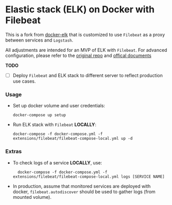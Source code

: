 # Elastic stack (ELK) on Docker with Filebeat
This is a fork from [docker-elk](https://github.com/deviantony/docker-elk) that is customized to use `Filebeat` as a proxy between services and `Logstash`.

All adjustments are intended for an MVP of ELK with `Filebeat`. For advanced configuration, please refer to the [original repo](https://github.com/deviantony/docker-elk) and [offical documents](https://www.elastic.co/guide/index.html)

**TODO**
- [ ] Deploy `Filebeat` and ELK stack to different server to reflect production use cases. 

### Usage
- Set up docker volume and user credentials:
  ```
  docker-compose up setup
  ```
- Run ELK stack with `Filebeat` **LOCALLY**:
  ```
  docker-compose -f docker-compose.yml -f extensions/filebeat/filebeat-compose-local.yml up -d
  ```
### Extras
- To check logs of a service **LOCALLY**, use:
  ```
    docker-compose -f docker-compose.yml -f extensions/filebeat/filebeat-compose-local.yml logs [SERVICE NAME]
  ```
- In production, assume that monitored services are deployed with docker, `filebeat.autodiscover` should be used to gather logs (from mounted volume).
